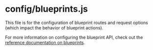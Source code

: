 # config/blueprints.js

This file is for the configuration of blueprint routes and request options (which impact the behavior of blueprint actions).

For more information on configuring the blueprint API, check out the [reference documentation on blueprints](http://sailsjs.org/documentation/reference/configuration/sails-config-blueprints).


<docmeta name="displayName" value="blueprints.js">
